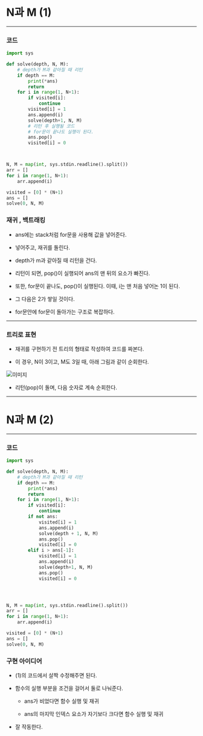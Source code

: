 # N과 M (1)

---



### 코드

```python
import sys

def solve(depth, N, M):
    # depth가 M과 같아질 때 리턴
    if depth == M:
        print(*ans)
        return
    for i in range(1, N+1):
        if visited[i]:
            continue
        visited[i] = 1
        ans.append(i)
        solve(depth+1, N, M)
        # 리턴 후 실행될 코드
        # for문이 끝나도 실행이 된다.
        ans.pop()
        visited[i] = 0



N, M = map(int, sys.stdin.readline().split())
arr = []
for i in range(1, N+1):
    arr.append(i)

visited = [0] * (N+1)
ans = []
solve(0, N, M)
```

### 

### 재귀 , 백트래킹

- ans에는 stack처럼 for문을 사용해 값을 넣어준다.

- 넣어주고, 재귀를 돌린다.

- depth가 m과 같아질 때 리턴을 건다.

- 리턴이 되면, pop()이 실행되어 ans의 맨 뒤의 요소가 빠진다.

- 또한, for문이 끝나도, pop()이 실행된다. 이때, i는 맨 처음 넣어논 1이 된다.

- 그 다음은 2가 쌓일 것이다.

- for문안에 for문이 돌아가는 구조로 복잡하다.

---

### 

### 트리로 표현

- 재귀를 구현하기 전 트리의 형태로 작성하여 코드를 짜본다.

- 이 경우, N이 3이고, M도 3일 때, 아래 그림과 같이 순회한다.

![이미지](https://img1.daumcdn.net/thumb/R1280x0/?scode=mtistory2&fname=https%3A%2F%2Fblog.kakaocdn.net%2Fdn%2FcJmTRj%2FbtrMd2K609V%2F8PKdv8gk1NITGv2dbcul00%2Fimg.jpg)

- 리턴(pop)이 돌며, 다음 숫자로 계속 순회한다.

---

# 

# N과 M (2)

---



### 코드

```python
import sys

def solve(depth, N, M):
    # depth가 M과 같아질 때 리턴
    if depth == M:
        print(*ans)
        return
    for i in range(1, N+1):
        if visited[i]:
            continue
        if not ans:
            visited[i] = 1
            ans.append(i)
            solve(depth + 1, N, M)
            ans.pop()
            visited[i] = 0
        elif i > ans[-1]:
            visited[i] = 1
            ans.append(i)
            solve(depth+1, N, M)
            ans.pop()
            visited[i] = 0




N, M = map(int, sys.stdin.readline().split())
arr = []
for i in range(1, N+1):
    arr.append(i)

visited = [0] * (N+1)
ans = []
solve(0, N, M)
```



### 구현 아이디어

- (1)의 코드에서 살짝 수정해주면 된다.

- 함수의 실행 부분을 조건을 걸어서 둘로 나눠준다.
  
  - ans가 비었다면 함수 실행 및 재귀
  
  - ans의 마지막 인덱스 요소가 자기보다 크다면 함수 실행 및 재귀

- 잘 작동한다.






